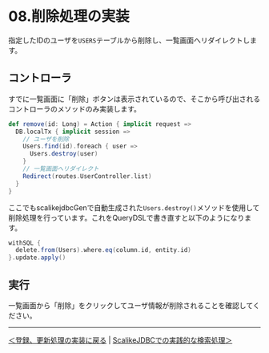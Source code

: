 # 08.削除処理の実装

指定したIDのユーザを`USERS`テーブルから削除し、一覧画面へリダイレクトします。

## コントローラ

すでに一覧画面に「削除」ボタンは表示されているので、そこから呼び出されるコントローラのメソッドのみ実装します。

```scala
def remove(id: Long) = Action { implicit request =>
  DB.localTx { implicit session =>
    // ユーザを削除
    Users.find(id).foreach { user =>
      Users.destroy(user)
    }
    // 一覧画面へリダイレクト
    Redirect(routes.UserController.list)
  }
}
```

ここでもscalikejdbcGenで自動生成された`Users.destroy()`メソッドを使用して削除処理を行っています。これをQueryDSLで書き直すと以下のようになります。

```scala
withSQL {
  delete.from(Users).where.eq(column.id, entity.id)
}.update.apply()
```

## 実行

一覧画面から「削除」をクリックしてユーザ情報が削除されることを確認してください。

----
[＜登録、更新処理の実装に戻る](07_implement_update_processing.md) | [ScalikeJDBCでの実践的な検索処理＞](09_scalikejdbc.md)
